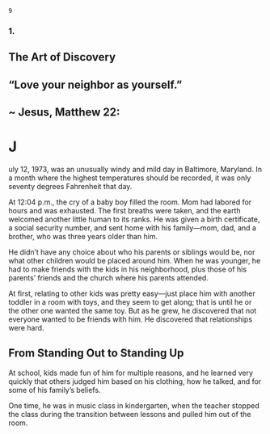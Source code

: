 ```
9
```
### 1.

## The Art of Discovery

## “Love your neighbor as yourself.”

## ~ Jesus, Matthew 22:

# J

uly 12, 1973, was an unusually windy and mild day in Baltimore, Maryland.
In a month where the highest temperatures should be recorded, it was only
seventy degrees Fahrenheit that day.

At 12:04 p.m., the cry of a baby boy filled the room. Mom had labored for
hours and was exhausted. The first breaths were taken, and the earth welcomed
another little human to its ranks. He was given a birth certificate, a social
security number, and sent home with his family—mom, dad, and a brother, who
was three years older than him.

He didn’t have any choice about who his parents or siblings would be, nor
what other children would be placed around him. When he was younger, he had
to make friends with the kids in his neighborhood, plus those of his parents’
friends and the church where his parents attended.

At first, relating to other kids was pretty easy—just place him with another
toddler in a room with toys, and they seem to get along; that is until he or the
other one wanted the same toy. But as he grew, he discovered that not everyone
wanted to be friends with him. He discovered that relationships were hard.

## From Standing Out to Standing Up

At school, kids made fun of him for multiple reasons, and he learned very
quickly that others judged him based on his clothing, how he talked, and for
some of his family’s beliefs.

One time, he was in music class in kindergarten, when the teacher stopped
the class during the transition between lessons and pulled him out of the room.

